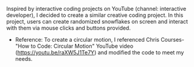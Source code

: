 Inspired by interactive coding projects on YouTube (channel: interactive developer), I decided to create a similar creative coding project.
In this project, users can create randomized snowflakes on screen and interact with them via mouse clicks and buttons provided.

* Reference: To create a circular motion, I referenced Chris Courses- "How to Code: Circular Motion" YouTube video (https://youtu.be/raXW5J1Te7Y) and modified the code to meet my needs.
